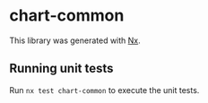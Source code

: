 # chart-common

This library was generated with [Nx](https://nx.dev).

## Running unit tests

Run `nx test chart-common` to execute the unit tests.
